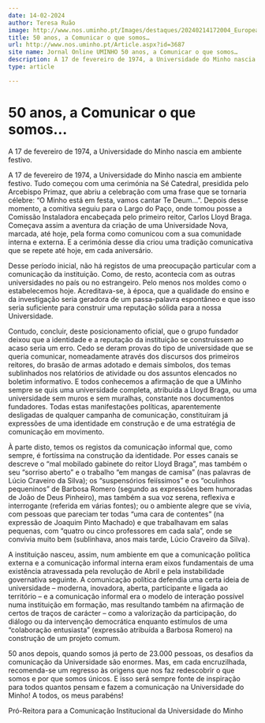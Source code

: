 ```yaml
---
date: 14-02-2024
author: Teresa Ruão
image: http://www.nos.uminho.pt/Images/destaques/20240214172004_EuropeanCooperationDay2022133.jpg
title: 50 anos, a Comunicar o que somos…
url: http://www.nos.uminho.pt/Article.aspx?id=3687
site name: Jornal Online UMINHO 50 anos, a Comunicar o que somos…
description: A 17 de fevereiro de 1974, a Universidade do Minho nascia em ambiente festivo.
type: article

---
```

# 50 anos, a Comunicar o que somos…


  



A 17 de fevereiro de 1974, a Universidade do Minho nascia em ambiente festivo.

A 17 de fevereiro de 1974, a Universidade do Minho nascia em ambiente festivo. Tudo começou com uma cerimónia na Sé Catedral, presidida pelo Arcebispo Primaz, que abriu a celebração com uma frase que se tornaria célebre: “O Minho está em festa, vamos cantar Te Deum…”. Depois desse momento, a comitiva seguiu para o Largo do Paço, onde tomou posse a Comissão Instaladora encabeçada pelo primeiro reitor, Carlos Lloyd Braga. Começava assim a aventura da criação de uma Universidade Nova, marcada, até hoje, pela forma como comunicou com a sua comunidade interna e externa. E a cerimónia desse dia criou uma tradição comunicativa que se repete até hoje, em cada aniversário.

Desse período inicial, não há registos de uma preocupação particular com a comunicação da instituição. Como, de resto, acontecia com as outras universidades no país ou no estrangeiro. Pelo menos nos moldes como o estabelecemos hoje. Acreditava-se, à época, que a qualidade do ensino e da investigação seria geradora de um passa-palavra espontâneo e que isso seria suficiente para construir uma reputação sólida para a nossa Universidade.

Contudo, concluir, deste posicionamento oficial, que o grupo fundador deixou que a identidade e a reputação da instituição se construíssem ao acaso seria um erro. Cedo se deram provas do tipo de universidade que se queria comunicar, nomeadamente através dos discursos dos primeiros reitores, do brasão de armas adotado e demais símbolos, dos temas sublinhados nos relatórios de atividade ou dos assuntos elencados no boletim informativo. E todos conhecemos a afirmação de que a UMinho sempre se quis uma universidade completa, atribuída a Lloyd Braga, ou uma universidade sem muros e sem muralhas, constante nos documentos fundadores. Todas estas manifestações políticas, aparentemente desligadas de qualquer campanha de comunicação, constituíram já expressões de uma identidade em construção e de uma estratégia de comunicação em movimento.

À parte disto, temos os registos da comunicação informal que, como sempre, é fortíssima na construção da identidade. Por esses canais se descreve o “mal mobilado gabinete do reitor Lloyd Braga”, mas também o seu “sorriso aberto” e o trabalho “em mangas de camisa” (nas palavras de Lúcio Craveiro da Silva); os “suspensórios feiíssimos” e os “oculinhos pequeninos” de Barbosa Romero (segundo as expressões bem humoradas de João de Deus Pinheiro), mas também a sua voz serena, reflexiva e interrogante (referida em várias fontes); ou o ambiente alegre que se vivia, com pessoas que pareciam ter todas “uma cara de contentes” (na expressão de Joaquim Pinto Machado) e que trabalhavam em salas pequenas, com “quatro ou cinco professores em cada sala”, onde se convivia muito bem (sublinhava, anos mais tarde, Lúcio Craveiro da Silva).

A instituição nasceu, assim, num ambiente em que a comunicação política externa e a comunicação informal interna eram eixos fundamentais de uma existência atravessada pela revolução de Abril e pela instabilidade governativa seguinte. A comunicação política defendia uma certa ideia de universidade – moderna, inovadora, aberta, participante e ligada ao território – e a comunicação informal era o modelo de interação possível numa instituição em formação, mas resultando também na afirmação de certos de traços de carácter – como a valorização da participação, do diálogo ou da intervenção democrática enquanto estímulos de uma “colaboração entusiasta” (expressão atribuída a Barbosa Romero) na construção de um projeto comum.

50 anos depois, quando somos já perto de 23.000 pessoas, os desafios da comunicação da Universidade são enormes. Mas, em cada encruzilhada, recomenda-se um regresso às origens que nos faz redescobrir o que somos e por que somos únicos. E isso será sempre fonte de inspiração para todos quantos pensam e fazem a comunicação na Universidade do Minho! A todos, os meus parabéns!
 

Pró-Reitora para a Comunicação Institucional da Universidade do Minho

